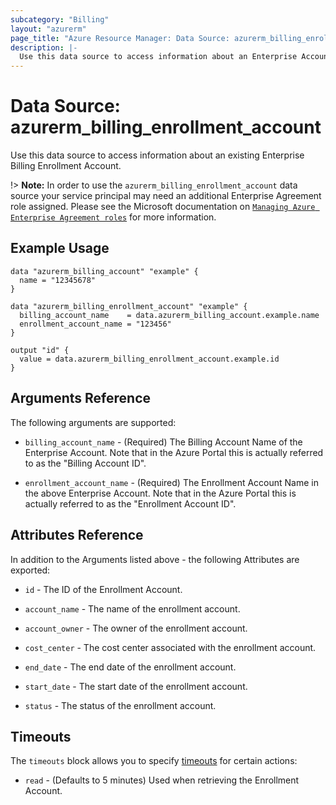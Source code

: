 ```yaml
---
subcategory: "Billing"
layout: "azurerm"
page_title: "Azure Resource Manager: Data Source: azurerm_billing_enrollment_account"
description: |-
  Use this data source to access information about an Enterprise Account Enrollment.
---
```


# Data Source: azurerm_billing_enrollment_account

Use this data source to access information about an existing Enterprise Billing Enrollment Account.

!> **Note:** In order to use the `azurerm_billing_enrollment_account` data source your service principal may need an additional Enterprise Agreement role assigned. Please see the Microsoft documentation on [`Managing Azure Enterprise Agreement roles`](https://learn.microsoft.com/en-us/azure/cost-management-billing/manage/understand-ea-roles) for more information.

## Example Usage

```hcl
data "azurerm_billing_account" "example" {
  name = "12345678"
}

data "azurerm_billing_enrollment_account" "example" {
  billing_account_name    = data.azurerm_billing_account.example.name
  enrollment_account_name = "123456"
}

output "id" {
  value = data.azurerm_billing_enrollment_account.example.id
}
```

## Arguments Reference

The following arguments are supported:

* `billing_account_name` - (Required) The Billing Account Name of the Enterprise Account. Note that in the Azure Portal this is actually referred to as the "Billing Account ID".

* `enrollment_account_name` - (Required) The Enrollment Account Name in the above Enterprise Account. Note that in the Azure Portal this is actually referred to as the "Enrollment Account ID".

## Attributes Reference

In addition to the Arguments listed above - the following Attributes are exported:

* `id` - The ID of the Enrollment Account.

* `account_name` - The name of the enrollment account.

* `account_owner` - The owner of the enrollment account.

* `cost_center` - The cost center associated with the enrollment account.

* `end_date` - The end date of the enrollment account.

* `start_date` - The start date of the enrollment account.

* `status` - The status of the enrollment account.

## Timeouts

The `timeouts` block allows you to specify [timeouts](https://www.terraform.io/language/resources/syntax#operation-timeouts) for certain actions:

* `read` - (Defaults to 5 minutes) Used when retrieving the Enrollment Account.
